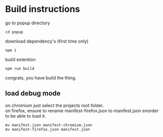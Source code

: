 # Build instructions

go to popup directory
```
cd popup
```
download dependency's (first time only)
```
npm i
```
build extention
```
npm run build
```
congrats, you have build the thing.

## load debug mode
on chromium just select the projects root folder.  
on firefox, ensure to rename manifest-firefox.json to manifest.json enorder to be able to load it.
```
mv manifest.json manifest-chromium.json
mv manifest-firefox.json manifest.json
```
